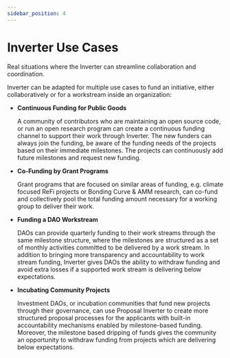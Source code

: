 ```yaml
---
sidebar_position: 4
---
```


# Inverter Use Cases

Real situations where the Inverter can streamline collaboration and coordination.

Inverter can be adapted for multiple use cases to fund an initiative, either collaboratively or for a workstream inside an organization:

-   **Continuous Funding for Public Goods**
    
    A community of contributors who are maintaining an open source code, or run an open research program can create a continuous funding channel to support their work through Inverter. The new funders can always join the funding, be aware of the funding needs of the projects based on their immediate milestones. The projects can continuously add future milestones and request new funding.
    

-   **Co-Funding by Grant Programs**
    
    Grant programs that are focused on similar areas of funding, e.g. climate focused ReFi projects or Bonding Curve & AMM research, can co-fund and collectively pool the total funding amount necessary for a working group to deliver their work.
    

-   **Funding a DAO Workstream**
    
    DAOs can provide quarterly funding to their work streams through the same milestone structure, where the milestones are structured as a set of monthly activities committed to be delivered by a work stream. In addition to bringing more transparency and accountability to work stream funding, Inverter gives DAOs the ability to withdraw funding and avoid extra losses if a supported work stream is delivering below expectations.
    

-   **Incubating Community Projects**
    
    Investment DAOs, or incubation communities that fund new projects through their governance, can use Proposal Inverter to create more structured proposal processes for the applicants with built-in accountability mechanisms enabled by milestone-based funding. Moreover, the milestone based dripping of funds gives the community an opportunity to withdraw funding from projects which are delivering below expectations.